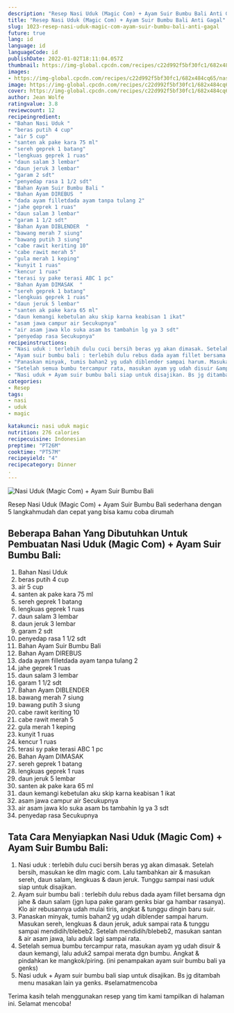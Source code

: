 ```yaml
---
description: "Resep Nasi Uduk (Magic Com) + Ayam Suir Bumbu Bali Anti Gagal"
title: "Resep Nasi Uduk (Magic Com) + Ayam Suir Bumbu Bali Anti Gagal"
slug: 1023-resep-nasi-uduk-magic-com-ayam-suir-bumbu-bali-anti-gagal
future: true
lang: id
language: id
languageCode: id
publishDate: 2022-01-02T18:11:04.057Z 
thumbnail: https://img-global.cpcdn.com/recipes/c22d992f5bf30fc1/682x484cq65/nasi-uduk-magic-com-ayam-suir-bumbu-bali-foto-resep-utama.png
images:
- https://img-global.cpcdn.com/recipes/c22d992f5bf30fc1/682x484cq65/nasi-uduk-magic-com-ayam-suir-bumbu-bali-foto-resep-utama.png
image: https://img-global.cpcdn.com/recipes/c22d992f5bf30fc1/682x484cq65/nasi-uduk-magic-com-ayam-suir-bumbu-bali-foto-resep-utama.png
cover: https://img-global.cpcdn.com/recipes/c22d992f5bf30fc1/682x484cq65/nasi-uduk-magic-com-ayam-suir-bumbu-bali-foto-resep-utama.png
author: Jean Wolfe
ratingvalue: 3.8
reviewcount: 12
recipeingredient:
- "Bahan Nasi Uduk "
- "beras putih 4 cup"
- "air 5 cup"
- "santen ak pake kara 75 ml"
- "sereh geprek 1 batang"
- "lengkuas geprek 1 ruas"
- "daun salam 3 lembar"
- "daun jeruk 3 lembar"
- "garam 2 sdt"
- "penyedap rasa 1 1/2 sdt"
- "Bahan Ayam Suir Bumbu Bali "
- "Bahan Ayam DIREBUS  "
- "dada ayam filletdada ayam tanpa tulang 2"
- "jahe geprek 1 ruas"
- "daun salam 3 lembar"
- "garam 1 1/2 sdt"
- "Bahan Ayam DIBLENDER  "
- "bawang merah 7 siung"
- "bawang putih 3 siung"
- "cabe rawit keriting 10"
- "cabe rawit merah 5"
- "gula merah 1 keping"
- "kunyit 1 ruas"
- "kencur 1 ruas"
- "terasi sy pake terasi ABC 1 pc"
- "Bahan Ayam DIMASAK  "
- "sereh geprek 1 batang"
- "lengkuas geprek 1 ruas"
- "daun jeruk 5 lembar"
- "santen ak pake kara 65 ml"
- "daun kemangi kebetulan aku skip karna keabisan 1 ikat"
- "asam jawa campur air Secukupnya"
- "air asam jawa klo suka asam bs tambahin lg ya 3 sdt"
- "penyedap rasa Secukupnya"
recipeinstructions:
- "Nasi uduk : terlebih dulu cuci bersih beras yg akan dimasak. Setelah bersih, masukan ke dlm magic com. Lalu tambahkan air &amp; masukan sereh, daun salam, lengkuas &amp; daun jeruk. Tunggu sampai nasi uduk siap untuk disajikan."
- "Ayam suir bumbu bali : terlebih dulu rebus dada ayam fillet bersama dgn jahe &amp; daun salam (jgn lupa pake garam genks biar ga hambar rasanya). Klo air rebusannya udah mulai tiris, angkat &amp; tunggu dingin baru suir."
- "Panaskan minyak, tumis bahan2 yg udah diblender sampai harum. Masukan sereh, lengkuas &amp; daun jeruk, aduk sampai rata &amp; tunggu sampai mendidih/blebeb2. Setelah mendidih/blebeb2, masukan santan &amp; air asam jawa, lalu aduk lagi sampai rata."
- "Setelah semua bumbu tercampur rata, masukan ayam yg udah disuir &amp; daun kemangi, lalu aduk2 sampai merata dgn bumbu. Angkat &amp; pindahkan ke mangkok/piring. (ini penampakan ayam suir bumbu bali ya genks)"
- "Nasi uduk + Ayam suir bumbu bali siap untuk disajikan. Bs jg ditambah menu masakan lain ya genks. #selamatmencoba"
categories:
- Resep
tags:
- nasi
- uduk
- magic

katakunci: nasi uduk magic 
nutrition: 276 calories
recipecuisine: Indonesian
preptime: "PT26M"
cooktime: "PT57M"
recipeyield: "4"
recipecategory: Dinner
. 
---
```



![Nasi Uduk (Magic Com) + Ayam Suir Bumbu Bali](https://img-global.cpcdn.com/recipes/c22d992f5bf30fc1/682x484cq65/nasi-uduk-magic-com-ayam-suir-bumbu-bali-foto-resep-utama.png)

Resep Nasi Uduk (Magic Com) + Ayam Suir Bumbu Bali  sederhana dengan 5 langkahmudah dan cepat yang bisa kamu coba dirumah

<!--inarticleads1-->

## Beberapa Bahan Yang Dibutuhkan Untuk Pembuatan Nasi Uduk (Magic Com) + Ayam Suir Bumbu Bali:

1. Bahan Nasi Uduk 
1. beras putih 4 cup
1. air 5 cup
1. santen ak pake kara 75 ml
1. sereh geprek 1 batang
1. lengkuas geprek 1 ruas
1. daun salam 3 lembar
1. daun jeruk 3 lembar
1. garam 2 sdt
1. penyedap rasa 1 1/2 sdt
1. Bahan Ayam Suir Bumbu Bali 
1. Bahan Ayam DIREBUS  
1. dada ayam filletdada ayam tanpa tulang 2
1. jahe geprek 1 ruas
1. daun salam 3 lembar
1. garam 1 1/2 sdt
1. Bahan Ayam DIBLENDER  
1. bawang merah 7 siung
1. bawang putih 3 siung
1. cabe rawit keriting 10
1. cabe rawit merah 5
1. gula merah 1 keping
1. kunyit 1 ruas
1. kencur 1 ruas
1. terasi sy pake terasi ABC 1 pc
1. Bahan Ayam DIMASAK  
1. sereh geprek 1 batang
1. lengkuas geprek 1 ruas
1. daun jeruk 5 lembar
1. santen ak pake kara 65 ml
1. daun kemangi kebetulan aku skip karna keabisan 1 ikat
1. asam jawa campur air Secukupnya
1. air asam jawa klo suka asam bs tambahin lg ya 3 sdt
1. penyedap rasa Secukupnya



<!--inarticleads2-->

## Tata Cara Menyiapkan Nasi Uduk (Magic Com) + Ayam Suir Bumbu Bali:

1. Nasi uduk : terlebih dulu cuci bersih beras yg akan dimasak. Setelah bersih, masukan ke dlm magic com. Lalu tambahkan air &amp; masukan sereh, daun salam, lengkuas &amp; daun jeruk. Tunggu sampai nasi uduk siap untuk disajikan.
1. Ayam suir bumbu bali : terlebih dulu rebus dada ayam fillet bersama dgn jahe &amp; daun salam (jgn lupa pake garam genks biar ga hambar rasanya). Klo air rebusannya udah mulai tiris, angkat &amp; tunggu dingin baru suir.
1. Panaskan minyak, tumis bahan2 yg udah diblender sampai harum. Masukan sereh, lengkuas &amp; daun jeruk, aduk sampai rata &amp; tunggu sampai mendidih/blebeb2. Setelah mendidih/blebeb2, masukan santan &amp; air asam jawa, lalu aduk lagi sampai rata.
1. Setelah semua bumbu tercampur rata, masukan ayam yg udah disuir &amp; daun kemangi, lalu aduk2 sampai merata dgn bumbu. Angkat &amp; pindahkan ke mangkok/piring. (ini penampakan ayam suir bumbu bali ya genks)
1. Nasi uduk + Ayam suir bumbu bali siap untuk disajikan. Bs jg ditambah menu masakan lain ya genks. #selamatmencoba




Terima kasih telah menggunakan resep yang tim kami tampilkan di halaman ini. Selamat mencoba!
